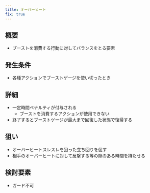```yaml
---
title: オーバーヒート
fix: true
---
```


## 概要
* ブーストを消費する行動に対してバランスをとる要素

## 発生条件
* 各種アクションでブーストゲージを使い切ったとき

## 詳細
* 一定時間ペナルティが付与される
    * ブーストを消費するアクションが使用できない
* 終了するとブーストゲージが最大まで回復した状態で復帰する

## 狙い
* オーバーヒートスレスレを狙った立ち回りを促す
* 相手のオーバーヒートに対して反撃する等の隙のある時間を持たせる

## 検討要素
* ガード不可
